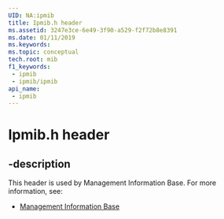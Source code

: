 ```yaml
---
UID: NA:ipmib
title: Ipmib.h header
ms.assetid: 3247e3ce-6e49-3f90-a529-f2f72b8e8391
ms.date: 01/11/2019
ms.keywords: 
ms.topic: conceptual
tech.root: mib
f1_keywords:
 - ipmib
 - ipmib/ipmib
api_name:
 - ipmib
---
```


# Ipmib.h header


## -description

This header is used by Management Information Base. For more information, see:

- [Management Information Base](../_mib/index.md)

